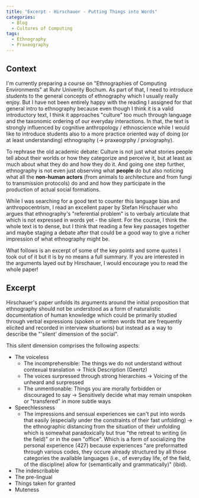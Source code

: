 ```yaml
---
title: "Excerpt - Hirschauer - Putting Things into Words"
categories:
  - Blog
  - Cultures of Computing
tags:
  - Ethnography
  - Praxeography
---
```

## Context
I'm currently preparing a course on "Ethnographies of Computing Environments" at Ruhr Univerity Bochum. As part of that, I need to introduce students to the general concepts of ethnography which I usually really enjoy.
But I have not been entirely happy with the reading I assigned for that general intro to ethnography because even though I think it is a valid introductory text, I think it approaches "culture" too much through language and the taxonomic ordering of our everyday interactions. In that, the text is strongly influenced by cognitive anthropology / ethnoscience while I would like to introduce students also to a more practice oriented way of doing (or at least understanding) ethnography (-> praxeogrphy / prxiography).

To rephrase the old academic debate: Culture is not just what stories people tell about their worlds or how they categorize and perceive it, but at least as much about what they do and how they do it. And going one step further, ethnography is not even just observing what **people** do but also noticing what all the **non-human actors** (from animals to architecture and from fungi to transmission protocols) do and and how they participate in the production of actual social formations.

While I was searching for a good text to counter this language bias and anthropocentrism, I read an excellent paper by Stefan Hirschauer who argues that ethnography's "referential problem" is to verbaly articulate that which is not expressed in words yet - the silent. For the course, I think the whole text is to dense, but I think that reading a few key passages together and maybe staging a debate after that could be a good way to give a richer impression of what ethnography might be.

What follows is an excerpt of some of the key points and some quotes I took out of it but it is by no means a full summary. If you are interested in the arguments layed out by Hirschauer, I would encourage you to read the whole paper!

## Excerpt
Hirschauer's paper unfolds its arguments around the initial proposition that ethnography should not be understood as a form of naturalistic documentation of human knowledge which could be primarily studied through verbal expressions (spoken or written words that are frequently elicited and recorded in interview situations) but instead as a way to describe the "'silent' dimension of the social".

This silent dimension comprises the following aspects:
* The voiceless
  * The incomprehensible: The things we do not understand without contexual translation -> Thick Description (Geertz)
  * The voices surpressed through strong hierarchies -> Voicing of the unheard and surpressed
  * The unmentionable: Things you are morally forbidden or discouraged to say -> Sensitively decide what may remain unspoken or "transfered" in more subtle ways 
* Speechlessness
  * The impressions and sensual experiences we can't put into words that easily (especially under the constraints of their fast unfolding) -> the ethnographic distancing from the situation of their unfolding which is somewhat paradoxically but true "the retreat to writing (in the field)" or in the own "office". Which is a form of socializing the personal experience (427) because experiences "are preformatted through various codes, they occure already structured by all those categories the available languages (i.e., of everyday life, of the field, of the discipline) allow for (semantically and grammatically)" (ibid). 
* The indescribable
* The pre-lingual
* Things taken for granted
* Muteness




